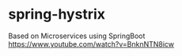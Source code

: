 # spring-hystrix

Based on Microservices using SpringBoot  https://www.youtube.com/watch?v=BnknNTN8icw
